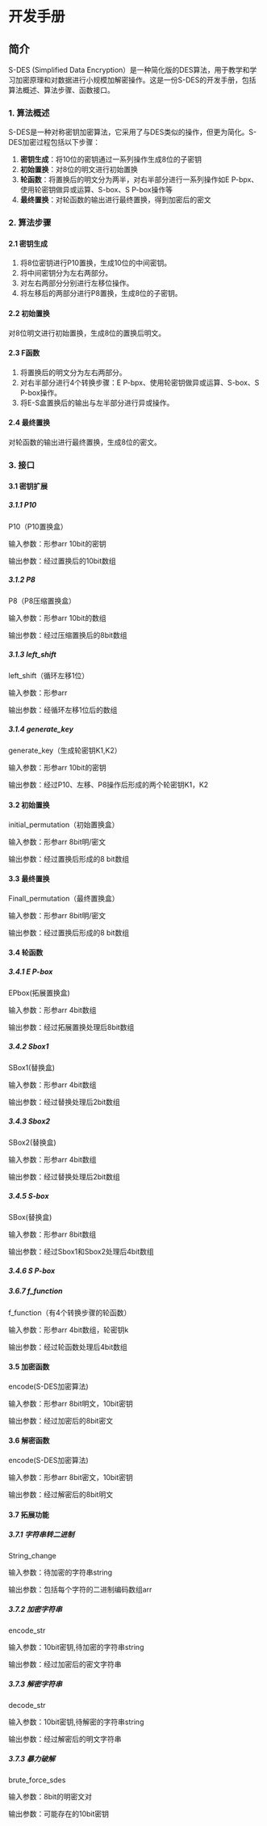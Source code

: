 # 开发手册

## 简介

S-DES (Simplified Data Encryption）是一种简化版的DES算法，用于教学和学习加密原理和对数据进行小规模加解密操作。这是一份S-DES的开发手册，包括算法概述、算法步骤、函数接口。

### 1. 算法概述

S-DES是一种对称密钥加密算法，它采用了与DES类似的操作，但更为简化。S-DES加密过程包括以下步骤：

1. **密钥生成**：将10位的密钥通过一系列操作生成8位的子密钥
2. **初始置换**：对8位的明文进行初始置换
3. **轮函数**：将置换后的明文分为两半，对右半部分进行一系列操作如E P-bpx、使用轮密钥做异或运算、S-box、S P-box操作等
4. **最终置换**：对轮函数的输出进行最终置换，得到加密后的密文

### 2. 算法步骤

#### 2.1 密钥生成

1. 将8位密钥进行P10置换，生成10位的中间密钥。
2. 将中间密钥分为左右两部分。
3. 对左右两部分分别进行左移位操作。
4. 将左移后的两部分进行P8置换，生成8位的子密钥。

#### 2.2 初始置换

对8位明文进行初始置换，生成8位的置换后明文。

#### 2.3 F函数

1. 将置换后的明文分为左右两部分。
2. 对右半部分进行4个转换步骤：E P-bpx、使用轮密钥做异或运算、S-box、S P-box操作。
3. 将E-S盒置换后的输出与左半部分进行异或操作。

#### 2.4 最终置换

对轮函数的输出进行最终置换，生成8位的密文。

### 3. 接口

#### 3.1 密钥扩展

##### 3.1.1 P10

P10（P10置换盒）

输入参数：形参arr 10bit的密钥

输出参数：经过置换后的10bit数组

##### 3.1.2 P8

P8（P8压缩置换盒）

输入参数：形参arr  10bit的数组

输出参数：经过压缩置换后的8bit数组

##### 3.1.3 left_shift

left_shift（循环左移1位）

输入参数：形参arr  

输出参数：经循环左移1位后的数组

##### 3.1.4 generate_key

generate_key（生成轮密钥K1,K2）

输入参数：形参arr  10bit的密钥

输出参数：经过P10、左移、P8操作后形成的两个轮密钥K1，K2

#### 3.2 初始置换

initial_permutation（初始置换盒）

输入参数：形参arr  8bit明/密文

输出参数：经过置换后形成的8 bit数组

#### 3.3 最终置换

Finall_permutation（最终置换盒）

输入参数：形参arr  8bit明/密文

输出参数：经过置换后形成的8 bit数组

#### 3.4 轮函数

##### 3.4.1 E P-box

EPbox(拓展置换盒)

输入参数：形参arr 4bit数组

输出参数：经过拓展置换处理后8bit数组

##### 3.4.2 Sbox1

SBox1(替换盒)

输入参数：形参arr 4bit数组

输出参数：经过替换处理后2bit数组

##### 3.4.3 Sbox2

SBox2(替换盒)

输入参数：形参arr 4bit数组

输出参数：经过替换处理后2bit数组

##### 3.4.5 S-box

SBox(替换盒)

输入参数：形参arr 8bit数组

输出参数：经过Sbox1和Sbox2处理后4bit数组

##### 3.4.6 S P-box

##### 3.6.7 f_function

f_function（有4个转换步骤的轮函数）

输入参数：形参arr 4bit数组，轮密钥k

输出参数：经过轮函数处理后4bit数组

#### 3.5 加密函数

encode(S-DES加密算法)

输入参数：形参arr 8bit明文，10bit密钥

输出参数：经过加密后的8bit密文

#### 3.6 解密函数

encode(S-DES加密算法)

输入参数：形参arr 8bit密文，10bit密钥

输出参数：经过解密后的8bit明文

####  3.7 拓展功能

##### 3.7.1 字符串转二进制

String_change

输入参数：待加密的字符串string

输出参数：包括每个字符的二进制编码数组arr

##### 3.7.2 加密字符串

encode_str

输入参数：10bit密钥,待加密的字符串string

输出参数：经过加密后的密文字符串

##### 3.7.3 解密字符串

decode_str

输入参数：10bit密钥,待解密的字符串string

输出参数：经过解密后的明文字符串

##### 3.7.3 暴力破解

brute_force_sdes

输入参数：8bit的明密文对

输出参数：可能存在的10bit密钥

